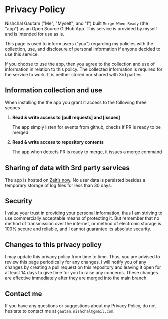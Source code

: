 # Privacy Policy

Nishchal Gautam ("Me", "Myself", and "I") built `Merge When Ready` (the "app") as an Open Source GitHub App. This service is provided by myself and is intended for use as is.

This page is used to inform users ("you") regarding my policies with the collection, use, and disclosure of personal information if anyone decided to use this service.

If you choose to use the app, then you agree to the collection and use of information in relation to this policy. The collected information is required for the service to work. It is neither stored nor shared with 3rd parties.

## Information collection and use

When installing the the app you grant it access to the following three scopes

1. **Read & write access to [pull requests] and [issues]**

   The app simply listen for events from github, checks if PR is ready to be merged.

2. **Read & write access to repository contents**

    The app when detects PR is ready to merge, it issues a merge command

## Sharing of data with 3rd party services

The app is hosted on [Zeit’s now](https://zeit.co/now). No user data is persisted besides a temporary storage of log files for less than 30 days.

## Security

I value your trust in providing your personal information, thus I am striving to use commercially acceptable means of protecting it. But remember that no method of transmission over the internet, or method of electronic storage is 100% secure and reliable, and I cannot guarantee its absolute security.

## Changes to this privacy policy

I may update this privacy policy from time to time. Thus, you are advised to review this page periodically for any changes. I will notify you of any changes by creating a pull request on this repository and leaving it open for at least 14 days to give time for you to raise any concerns. These changes are effective immediately after they are merged into the main branch.

## Contact me

If you have any questions or suggestions about my Privacy Policy, do not hesitate to contact me at `gautam.nishchal@gmail.com`.
